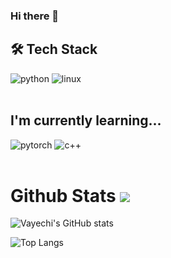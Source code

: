 ### Hi there 👋

## 🛠 Tech Stack
<div>
	<img alt="python" src ="https://img.shields.io/badge/Python-white.svg?&style=flat&logo=Python&logoColor=61DAFB"/>
	<img alt="linux" src ="https://img.shields.io/badge/linux-FCC624.svg?&style=flat&logo=linux&logoColor=black"/>
</div>

<br/>

## I'm currently learning...
<div>
	<img alt="pytorch" src ="https://img.shields.io/badge/Pytorch-white.svg?&style=flat&logo=Pytorch&logoColor=383838"/>
	<img alt="c++" src ="https://img.shields.io/badge/C++-white.svg?&style=flat&logo=C++&logoColor=334155"/>
</div>

<br>

# Github Stats  <a href="https://hits.seeyoufarm.com"><img src="https://hits.seeyoufarm.com/api/count/incr/badge.svg?url=https://github.com/vayechi/hit-counter&count_bg=%23FFB100&title_bg=%23555555&icon=&icon_color=%23E7E7E7&title=hits&edge_flat=True"/></a>

![Vayechi's GitHub stats](https://github-readme-stats.vercel.app/api?username=vayechi)

![Top Langs](https://github-readme-stats.vercel.app/api/top-langs/?username=vayechi&layout=compact&hide=MATLAB&exclude_repo=vayechi.github.io)


<br>





<!--
**vayechi/vayechi** is a ✨ _special_ ✨ repository because its `README.md` (this file) appears on your GitHub profile.

Here are some ideas to get you started:

- 🌱 I’m currently learning ...
- 👯 I’m looking to collaborate on ...
- 🤔 I’m looking for help with ...
- 💬 Ask me about ...
- 📫 How to reach me: ...
- 😄 Pronouns: ...
- ⚡ Fun fact: ...
-->


